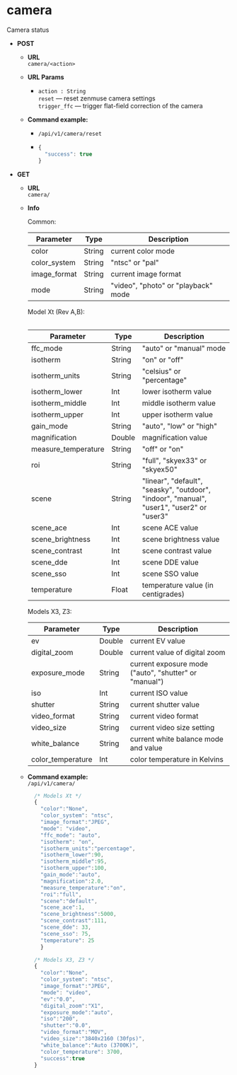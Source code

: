 camera
=====
Camera status

* **POST**

  * **URL**  
    `camera/<action>`
    
  * **URL Params**  
    * `action : String`  
      `reset` &mdash; reset zenmuse camera settings  
      `trigger_ffc` &mdash; trigger flat-field correction of the camera
  
  * **Command example:**
    * `/api/v1/camera/reset`
    * ```javascript
      {
        "success": true
      }
      ```

* **GET**

  * **URL**  
    `camera/`
  
  * **Info**

    Common:  

    <table>
      <thead>
        <tr>
          <th>Parameter</th>
          <th>Type</th>
          <th>Description </th>
        </tr>
      </thead>
      <tbody>
        <tr>
          <td>color</td>
          <td>String</td>
          <td>current color mode   </td>
        </tr>
        <tr>
          <td>color_system</td>
          <td>String</td>
          <td>"ntsc" or "pal"   </td>
        </tr>
        <tr>
          <td>image_format</td>
          <td>String</td>
          <td>current image format   </td>
        </tr>
        <tr>
          <td>mode</td>
          <td>String</td>
          <td>"video", "photo" or "playback" mode   </td>
        </tr>
      </tbody>
    <table>
    
    Model Xt (Rev A,B):  
    
    <table>
      <thead>
        <tr>
          <th>Parameter</th>
          <th>Type</th>
          <th>Description </th>
        </tr>
      </thead>
      <tbody>
        <tr>
          <td>ffc_mode</td>
          <td>String</td>
          <td>"auto" or "manual" mode   </td>
        </tr>
        <tr>
          <td>isotherm</td>
          <td>String</td>
          <td>"on" or "off"   </td>
        </tr>
        <tr>
          <td>isotherm_units</td>
          <td>String</td>
          <td>"celsius" or "percentage"   </td>
        </tr>
        <tr>
          <td>isotherm_lower</td>
          <td>Int</td>
          <td>lower isotherm value   </td>
        </tr>
        <tr>
          <td>isotherm_middle</td>
          <td>Int</td>
          <td>middle isotherm value   </td>
        </tr>
        <tr>
          <td>isotherm_upper</td>
          <td>Int</td>
          <td>upper isotherm value   </td>
        </tr>
        <tr>
          <td>gain_mode</td>
          <td>String</td>
          <td>"auto", "low" or "high"   </td>
        </tr>
        <tr>
          <td>magnification</td>
          <td>Double</td>
          <td>magnification value </td>
        </tr>
        <tr>
          <td>measure_temperature</td>
          <td>String</td>
          <td>"off" or "on"   </td>
        </tr>
        <tr>
          <td>roi</td>
          <td>String</td>
          <td>"full", "skyex33" or "skyex50"   </td>
        </tr>
        <tr>
          <td>scene</td>
          <td>String</td>
          <td>"linear", "default", "seasky", "outdoor", "indoor", "manual", "user1", "user2" or "user3"   </td>
        </tr>
        <tr>
          <td>scene_ace</td>
          <td>Int</td>
          <td>scene ACE value   </td>
        </tr>
        <tr>
          <td>scene_brightness</td>
          <td>Int</td>
          <td>scene brightness value   </td>
        </tr>
        <tr>
          <td>scene_contrast</td>
          <td>Int</td>
          <td>scene contrast value   </td>
        </tr>
        <tr>
          <td>scene_dde</td>
          <td>Int</td>
          <td>scene DDE value   </td>
        </tr>
        <tr>
          <td>scene_sso</td>
          <td>Int</td>
          <td>scene SSO value   </td>
        </tr>
        <tr>
          <td>temperature</td>
          <td>Float</td>
          <td>temperature value (in centigrades)   </td>
        </tr>
      </tbody>
    </table>
    
    Models X3, Z3:  
    
    <table>
      <thead>
        <tr>
          <th>Parameter</th>
          <th>Type</th>
          <th>Description </th>
        </tr>
      </thead>
      <tbody>
        <tr>
          <td>ev</td>
          <td>Double</td>
          <td>current EV value   </td>
        </tr>
        <tr>
          <td>digital_zoom</td>
          <td>Double</td>
          <td>current value of digital zoom   </td>
        </tr>
        <tr>
          <td>exposure_mode</td>
          <td>String</td>
          <td>current exposure mode ("auto", "shutter" or "manual")   </td>
        </tr>
        <tr>
          <td>iso</td>
          <td>Int</td>
          <td>current ISO value   </td>
        </tr>
        <tr>
          <td>shutter</td>
          <td>String</td>
          <td>current shutter value   </td>
        </tr>
        <tr>
          <td>video_format</td>
          <td>String</td>
          <td>current video format   </td>
        </tr>
        <tr>
          <td>video_size</td>
          <td>String</td>
          <td>current video size setting   </td>
        </tr>
        <tr>
          <td>white_balance</td>
          <td>String</td>
          <td>current white balance mode and value   </td>
        </tr>
        <tr>
          <td>color_temperature</td>
          <td>Int</td>
          <td>color temperature in Kelvins   </td>
        </tr>
      </tbody>
    </table>
    
  * **Command example:**  
    `/api/v1/camera/`  
    ```javascript
      /* Models Xt */
      {
        "color":"None",
        "color_system": "ntsc",
        "image_format":"JPEG",
        "mode": "video",
        "ffc_mode": "auto",
        "isotherm": "on",
        "isotherm_units":"percentage",
        "isotherm_lower":90,
        "isotherm_middle":95,
        "isotherm_upper":100,
        "gain_mode":"auto",
        "magnification":2.0,
        "measure_temperature":"on",
        "roi":"full",
        "scene":"default",
        "scene_ace":1,
        "scene_brightness":5000,
        "scene_contrast":111,
        "scene_dde": 33,
        "scene_sso": 75,
        "temperature": 25
        }
    ```
    ```javascript
      /* Models X3, Z3 */
      {
        "color":"None",
        "color_system": "ntsc",
        "image_format":"JPEG",
        "mode": "video",
        "ev":"0.0",
        "digital_zoom":"X1",
        "exposure_mode":"auto",
        "iso":"200",
        "shutter":"0.0",
        "video_format":"MOV",
        "video_size":"3840x2160 (30fps)",
        "white_balance":"Auto (3700K)",
        "color_temperature": 3700,
        "success":true
      }
    ```
    

